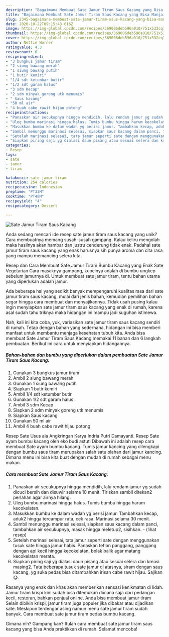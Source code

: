 ```yaml
---
description: "Bagaimana Membuat Sate Jamur Tiram Saus Kacang yang Bisa Manjain Lidah"
title: "Bagaimana Membuat Sate Jamur Tiram Saus Kacang yang Bisa Manjain Lidah"
slug: 2345-bagaimana-membuat-sate-jamur-tiram-saus-kacang-yang-bisa-manjain-lidah
date: 2020-10-22T09:15:43.616Z
image: https://img-global.cpcdn.com/recipes/369006deb596a010/751x532cq70/sate-jamur-tiram-saus-kacang-foto-resep-utama.jpg
thumbnail: https://img-global.cpcdn.com/recipes/369006deb596a010/751x532cq70/sate-jamur-tiram-saus-kacang-foto-resep-utama.jpg
cover: https://img-global.cpcdn.com/recipes/369006deb596a010/751x532cq70/sate-jamur-tiram-saus-kacang-foto-resep-utama.jpg
author: Nettie Warner
ratingvalue: 4.3
reviewcount: 6
recipeingredient:
- "3 bungkus jamur tiram"
- "2 siung bawang merah"
- "1 siung bawang putih"
- "1 butir kemiri"
- "1/4 sdt ketumbar butir"
- "1/2 sdt garam halus"
- "3 sdm Kecap"
- "2 sdm minyak goreng utk menumis"
- " Saus kacang"
- "50 ml air"
- "4 buah cabe rawit hijau potong"
recipeinstructions:
- "Panaskan air secukupnya hingga mendidih, lalu rendam jamur yg sudah dicuci bersih dan disuwir selama 10 menit. Tiriskan sambil ditekan2 perlahan agar airnya hilang."
- "Uleg bumbu marinasi hingga halus. Tumis bumbu hingga harum kecokelatan."
- "Masukkan bumbu ke dalam wadah yg berisi jamur. Tambahkan kecap, aduk2 hingga tercampur rata, cek rasa. Marinasi selama 30 menit."
- "Sambil menunggu marinasi selesai, siapkan saus kacang dalam panci, tambahkan air secukupnya, masak hingga meletup2, sisihkan.             (lihat resep)"
- "Setelah marinasi selesai, tata jamur seperti sate dengan menggunakan tusuk sate hingga jamur habis. Panaskan teflon panggang, panggang dengan api kecil hingga kecokelatan, bolak balik agar matang kecokelatan merata."
- "Siapkan piring saji yg dialasi daun pisang atau sesuai selera dan kreasi masing2. Tata beberapa tusuk sate jamur di atasnya, siram dengan saus kacang, yg suka pedas bisa ditambahkan irisan cabe rawit hijau. Sajikan😋."
categories:
- Resep
tags:
- sate
- jamur
- tiram

katakunci: sate jamur tiram 
nutrition: 254 calories
recipecuisine: Indonesian
preptime: "PT33M"
cooktime: "PT48M"
recipeyield: "4"
recipecategory: Dessert

---
```



![Sate Jamur Tiram Saus Kacang](https://img-global.cpcdn.com/recipes/369006deb596a010/751x532cq70/sate-jamur-tiram-saus-kacang-foto-resep-utama.jpg)

Anda sedang mencari ide resep sate jamur tiram saus kacang yang unik? Cara membuatnya memang susah-susah gampang. Kalau keliru mengolah maka hasilnya akan hambar dan justru cenderung tidak enak. Padahal sate jamur tiram saus kacang yang enak harusnya sih punya aroma dan cita rasa yang mampu memancing selera kita.

Resep dan Cara Membuat Sate Jamur Tiram Bumbu Kacang yang Enak Sate Vegetarian Cara masaknya gampang, kuncinya adalah di bumbu ungkep sebelum jamurnya di. Untuk membuat sate jamur tiram, tentu bahan utama yang diperlukan adalah jamur.

Ada beberapa hal yang sedikit banyak mempengaruhi kualitas rasa dari sate jamur tiram saus kacang, mulai dari jenis bahan, kemudian pemilihan bahan segar hingga cara membuat dan menyajikannya. Tidak usah pusing kalau ingin menyiapkan sate jamur tiram saus kacang yang enak di rumah, karena asal sudah tahu triknya maka hidangan ini mampu jadi suguhan istimewa.


Nah, kali ini kita coba, yuk, variasikan sate jamur tiram saus kacang sendiri di rumah. Tetap dengan bahan yang sederhana, hidangan ini bisa memberi manfaat untuk membantu menjaga kesehatan tubuh kita. Anda bisa membuat Sate Jamur Tiram Saus Kacang memakai 11 bahan dan 6 langkah pembuatan. Berikut ini cara untuk menyiapkan hidangannya.

<!--inarticleads1-->

##### Bahan-bahan dan bumbu yang diperlukan dalam pembuatan Sate Jamur Tiram Saus Kacang:

1. Gunakan 3 bungkus jamur tiram
1. Ambil 2 siung bawang merah
1. Gunakan 1 siung bawang putih
1. Siapkan 1 butir kemiri
1. Ambil 1/4 sdt ketumbar butir
1. Gunakan 1/2 sdt garam halus
1. Ambil 3 sdm Kecap
1. Siapkan 2 sdm minyak goreng utk menumis
1. Siapkan  Saus kacang
1. Gunakan 50 ml air
1. Ambil 4 buah cabe rawit hijau potong


Resep Sate Usus ala Angkringan Karya Indria Putri Damayanti. Resep Sate ayam bumbu kacang oleh eko budi astuti Dibawah ini adalah resep cara membuat Sate ayam bumbu kacang. Tumis jamur kancing yang dilengkapi dengan bumbu saus tiram merupakan salah satu olahan dari jamur kancing. Dimana menu ini bisa kita buat dengan mudah di rumah sebagai menu makan. 

<!--inarticleads2-->

##### Cara membuat Sate Jamur Tiram Saus Kacang:

1. Panaskan air secukupnya hingga mendidih, lalu rendam jamur yg sudah dicuci bersih dan disuwir selama 10 menit. Tiriskan sambil ditekan2 perlahan agar airnya hilang.
1. Uleg bumbu marinasi hingga halus. Tumis bumbu hingga harum kecokelatan.
1. Masukkan bumbu ke dalam wadah yg berisi jamur. Tambahkan kecap, aduk2 hingga tercampur rata, cek rasa. Marinasi selama 30 menit.
1. Sambil menunggu marinasi selesai, siapkan saus kacang dalam panci, tambahkan air secukupnya, masak hingga meletup2, sisihkan. -             (lihat resep)
1. Setelah marinasi selesai, tata jamur seperti sate dengan menggunakan tusuk sate hingga jamur habis. Panaskan teflon panggang, panggang dengan api kecil hingga kecokelatan, bolak balik agar matang kecokelatan merata.
1. Siapkan piring saji yg dialasi daun pisang atau sesuai selera dan kreasi masing2. Tata beberapa tusuk sate jamur di atasnya, siram dengan saus kacang, yg suka pedas bisa ditambahkan irisan cabe rawit hijau. Sajikan😋.


Rasanya yang enak dan khas akan memberikan sensasi kenikmatan di lidah. Jamur tiram krispi kini sudah bisa ditemukan dimana saja dari pedangan kecil, restoran, bahkan penjual online. Anda bisa membuat jamur tiram Selain dibikin krispi, jamur tiram juga populer jika dibakar atau dijadikan sate. Meskipun terdengar asing namun menu sate jamur tiram sudah banyak. Cara membuat sate jamur tiram pedas bumbu kacang. 

Gimana nih? Gampang kan? Itulah cara membuat sate jamur tiram saus kacang yang bisa Anda praktikkan di rumah. Selamat mencoba!
